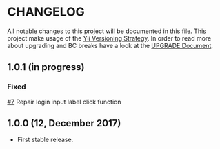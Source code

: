# CHANGELOG

All notable changes to this project will be documented in this file. This project make usage of the [Yii Versioning Strategy](https://github.com/yiisoft/yii2/blob/master/docs/internals/versions.md). In order to read more about upgrading and BC breaks have a look at the [UPGRADE Document](UPGRADE.md).

## 1.0.1 (in progress)
### Fixed

[#7](https://github.com/luyadev/luya-module-admin/issues/7) Repair login input label click function

## 1.0.0 (12, December 2017)

- First stable release.
